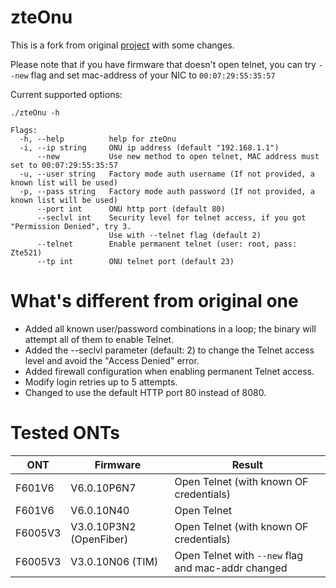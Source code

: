 # zteOnu

This is a fork from original [project](https://github.com/Septrum101/zteOnu) with some changes.

Please note that if you have firmware that doesn't open telnet, you can try `--new` flag and set mac-address of your NIC to `00:07:29:55:35:57`

Current supported options:

```
./zteOnu -h

Flags:
  -h, --help          help for zteOnu
  -i, --ip string     ONU ip address (default "192.168.1.1")
      --new           Use new method to open telnet, MAC address must set to 00:07:29:55:35:57
  -u, --user string   Factory mode auth username (If not provided, a known list will be used)
  -p, --pass string   Factory mode auth password (If not provided, a known list will be used)
      --port int      ONU http port (default 80)
      --seclvl int    Security level for telnet access, if you got "Permission Denied", try 3.
                      Use with --telnet flag (default 2)
      --telnet        Enable permanent telnet (user: root, pass: Zte521)
      --tp int        ONU telnet port (default 23)
```

# What's different from original one

- Added all known user/password combinations in a loop; the binary will attempt all of them to enable Telnet.
- Added the --seclvl parameter (default: 2) to change the Telnet access level and avoid the "Access Denied" error.
- Added firewall configuration when enabling permanent Telnet access.
- Modify login retries up to 5 attempts.
- Changed to use the default HTTP port 80 instead of 8080.

# Tested ONTs

| ONT     | Firmware                | Result                                             |
|---------|-------------------------|----------------------------------------------------|
| F601V6  | V6.0.10P6N7             | Open Telnet (with known OF credentials)            |
| F601V6  | V6.0.10N40              | Open Telnet                                        |
| F6005V3 | V3.0.10P3N2 (OpenFiber) | Open Telnet (with known OF credentials)            |
| F6005V3 | V3.0.10N06 (TIM)        | Open Telnet with `--new` flag and mac-addr changed |
